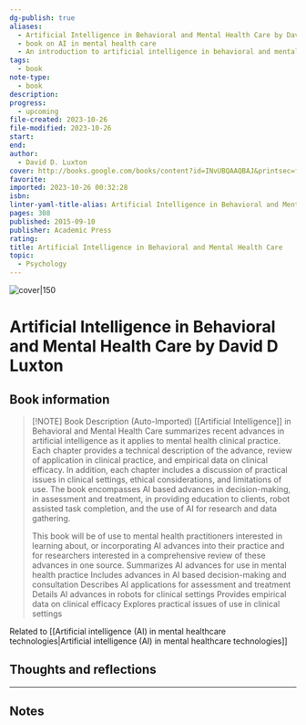 ```yaml
---
dg-publish: true
aliases:
  - Artificial Intelligence in Behavioral and Mental Health Care by David D Luxton
  - book on AI in mental health care
  - An introduction to artificial intelligence in behavioral and mental health care by David D Luxton
tags:
  - book
note-type:
  - book
description: 
progress:
  - upcoming
file-created: 2023-10-26
file-modified: 2023-10-26
start: 
end: 
author:
  - David D. Luxton
cover: http://books.google.com/books/content?id=INvUBQAAQBAJ&printsec=frontcover&img=1&zoom=1&edge=curl&source=gbs_api
favorite: 
imported: 2023-10-26 00:32:28
isbn: 
linter-yaml-title-alias: Artificial Intelligence in Behavioral and Mental Health Care by David D Luxton
pages: 308
published: 2015-09-10
publisher: Academic Press
rating: 
title: Artificial Intelligence in Behavioral and Mental Health Care
topic:
  - Psychology
---
```


![cover|150](http://books.google.com/books/content?id=INvUBQAAQBAJ&printsec=frontcover&img=1&zoom=1&edge=curl&source=gbs_api)

# Artificial Intelligence in Behavioral and Mental Health Care by David D Luxton

## Book information

> [!NOTE] Book Description (Auto-Imported)
> [[Artificial Intelligence]] in Behavioral and Mental Health Care summarizes recent advances in artificial intelligence as it applies to mental health clinical practice. Each chapter provides a technical description of the advance, review of application in clinical practice, and empirical data on clinical efficacy. In addition, each chapter includes a discussion of practical issues in clinical settings, ethical considerations, and limitations of use. The book encompasses AI based advances in decision-making, in assessment and treatment, in providing education to clients, robot assisted task completion, and the use of AI for research and data gathering. 
> 
> This book will be of use to mental health practitioners interested in learning about, or incorporating AI advances into their practice and for researchers interested in a comprehensive review of these advances in one source. Summarizes AI advances for use in mental health practice Includes advances in AI based decision-making and consultation Describes AI applications for assessment and treatment Details AI advances in robots for clinical settings Provides empirical data on clinical efficacy Explores practical issues of use in clinical settings

Related to [[Artificial intelligence (AI) in mental healthcare technologies|Artificial intelligence (AI) in mental healthcare technologies]]
## Thoughts and reflections

---

## Notes

